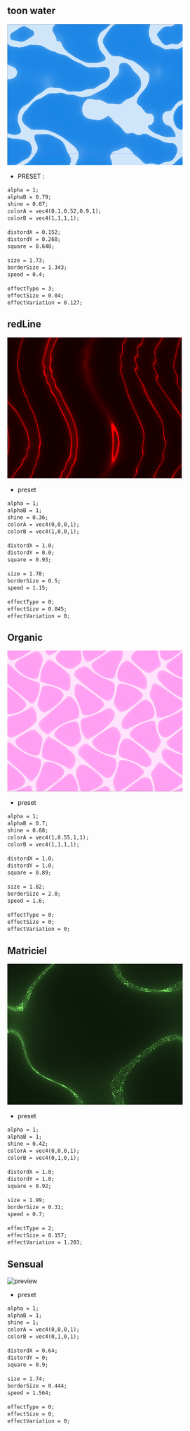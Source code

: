 ## toon water
![preview](https://github.com/jejegraille/Godot/blob/master/shader/amazingFluide/preview/toonWater.gif)
- PRESET : 
```
alpha = 1;
alphaB = 0.79;
shine = 0.07;
colorA = vec4(0.1,0.52,0.9,1);
colorB = vec4(1,1,1,1);

distordX = 0.152;
distordY = 0.268;
square = 0.648;

size = 1.73;
borderSize = 1.343;
speed = 0.4;

effectType = 3;
effectSize = 0.04;
effectVariation = 0.127;
```
## redLine
![preview](https://github.com/jejegraille/Godot/blob/master/shader/amazingFluide/preview/redLine.gif)
- preset
```
alpha = 1;
alphaB = 1;
shine = 0.36;
colorA = vec4(0,0,0,1);
colorB = vec4(1,0,0,1);

distordX = 1.0;
distordY = 0.0;
square = 0.93;

size = 1.78;
borderSize = 0.5;
speed = 1.15;

effectType = 0;
effectSize = 0.045;
effectVariation = 0;
```
## Organic
![preview](https://github.com/jejegraille/Godot/blob/master/shader/amazingFluide/preview/organic.gif)
- preset
```
alpha = 1;
alphaB = 0.7;
shine = 0.08;
colorA = vec4(1,0.55,1,1);
colorB = vec4(1,1,1,1);

distordX = 1.0;
distordY = 1.0;
square = 0.89;

size = 1.82;
borderSize = 2.0;
speed = 1.6;

effectType = 0;
effectSize = 0;
effectVariation = 0;
```
## Matriciel
![preview](https://github.com/jejegraille/Godot/blob/master/shader/amazingFluide/preview/matriciel.gif)
- preset
```
alpha = 1;
alphaB = 1;
shine = 0.42;
colorA = vec4(0,0,0,1);
colorB = vec4(0,1,0,1);

distordX = 1.0;
distordY = 1.0;
square = 0.92;

size = 1.99;
borderSize = 0.31;
speed = 0.7;

effectType = 2;
effectSize = 0.157;
effectVariation = 1.203;
```

## Sensual
![preview](https://github.com/jejegraille/Godot/blob/master/shader/amazingFluide/preview/sensual.gif)
- preset
```
alpha = 1;
alphaB = 1;
shine = 1;
colorA = vec4(0,0,0,1);
colorB = vec4(0,1,0,1);

distordX = 0.64;
distordY = 0;
square = 0.9;

size = 1.74;
borderSize = 0.444;
speed = 1.564;

effectType = 0;
effectSize = 0;
effectVariation = 0;
```


